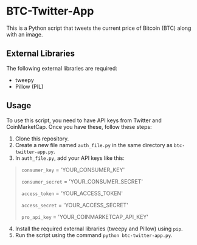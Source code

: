 # BTC-Twitter-App

This is a Python script that tweets the current price of Bitcoin (BTC) along with an image.

## External Libraries

The following external libraries are required:

- tweepy
- Pillow (PIL)

## Usage

To use this script, you need to have API keys from Twitter and CoinMarketCap. Once you have these, follow these steps:

1. Clone this repository.
2. Create a new file named `auth_file.py` in the same directory as `btc-twitter-app.py`.
3. In `auth_file.py`, add your API keys like this:

  > `consumer_key` = 'YOUR_CONSUMER_KEY'
  >
  >  `consumer_secret` = 'YOUR_CONSUMER_SECRET'
  > 
  > `access_token` = 'YOUR_ACCESS_TOKEN'
  > 
  > `access_secret` = 'YOUR_ACCESS_SECRET'
  > 
  > `pro_api_key` = 'YOUR_COINMARKETCAP_API_KEY'

</details>

4. Install the required external libraries (tweepy and Pillow) using `pip`.
5. Run the script using the command `python btc-twitter-app.py`.
